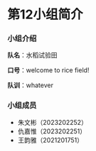 # 第12小组简介

### 小组介绍

**队名**：水稻试验田

**口号**：welcome to rice field!

**队训**：whatever

### 小组成员

- 朱文彬（2023202252）
- 仇嘉惟（2023202251）
- 王韵雅（2021201751）